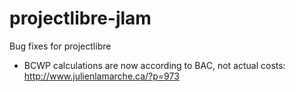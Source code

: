 projectlibre-jlam
=================

Bug fixes for projectlibre

* BCWP calculations are now according to BAC, not actual costs: http://www.julienlamarche.ca/?p=973

